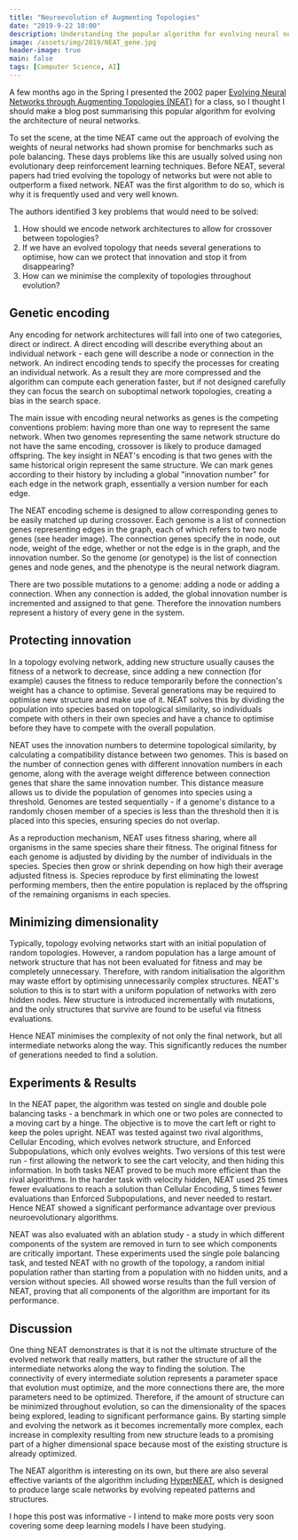 ```yaml
---
title: "Neuroevolution of Augmenting Topologies"
date: "2019-9-22 10:00"
description: Understanding the popular algorithm for evolving neural networks.
image: /assets/img/2019/NEAT_gene.jpg
header-image: true
main: false
tags: [Computer Science, AI]
---
```


A few months ago in the Spring I presented the 2002 paper [Evolving Neural Networks through Augmenting Topologies (NEAT)][a888f635] for a class, so I thought I should make a blog post summarising this popular algorithm for evolving the architecture of neural networks.

To set the scene, at the time NEAT came out the approach of evolving the weights of neural networks had shown promise for benchmarks such as pole balancing. These days problems like this are usually solved using non evolutionary deep reinforcement learning techniques. Before NEAT, several papers had tried evolving the topology of networks but were not able to outperform a fixed network. NEAT was the first algorithm to do so, which is why it is frequently used and very well known.

The authors identified 3 key problems that would need to be solved:
1. How should we encode network architectures to allow for crossover between topologies?
2. If we have an evolved topology that needs several generations to optimise, how can we protect that innovation and stop it from disappearing?
3. How can we minimise the complexity of topologies throughout evolution?

## Genetic encoding

Any encoding for network architectures will fall into one of two categories, direct or indirect. A direct encoding will describe everything about an individual network - each gene will describe a node or connection in the network. An indirect encoding tends to specify the processes for creating an individual network. As a result they are more compressed and the algorithm can compute each generation faster, but if not designed carefully they can focus the search on suboptimal network topologies, creating a bias in the search space.

The main issue with encoding neural networks as genes is the competing conventions problem: having more than one way to represent the same network. When two genomes representing the same network structure do not have the same encoding, crossover is likely to produce damaged offspring. The key insight in NEAT's encoding is that two genes with the same historical origin represent the same structure. We can mark genes according to their history by including a global "innovation number" for each edge in the network graph, essentially a version number for each edge.

The NEAT encoding scheme is designed to allow corresponding genes to be easily matched up during crossover.  Each genome is a list of connection genes representing edges in the graph, each of which refers to two node genes (see header image). The connection genes specify the in node, out node, weight of the edge, whether or not the edge is in the graph, and the innovation number. So the genome (or genotype) is the list of connection genes and node genes, and the phenotype is the neural network diagram.

There are two possible mutations to a genome: adding a node or adding a connection. When any connection is added, the global innovation number is incremented and assigned to that gene. Therefore the innovation numbers represent a history of every gene in the system.

## Protecting innovation

In a topology evolving network, adding new structure usually causes the fitness of a network to decrease, since adding a new connection (for example) causes the fitness to reduce temporarily before the connection's weight has a chance to optimise. Several generations may be required to optimise new structure and make use of it. NEAT solves this by dividing the population into species based on topological similarity, so individuals compete with others in their own species and have a chance to optimise before they have to compete with the overall population.

NEAT uses the innovation numbers to determine topological similarity, by calculating a compatibility distance between two genomes. This is based on the number of connection genes with different innovation numbers in each genome, along with the average weight difference between connection genes that share the same innovation number. This distance measure allows us to divide the population of genomes into species using a threshold. Genomes are tested sequentially - if a genome's distance to a randomly chosen member of a species is less than the threshold then it is placed into this species, ensuring species do not overlap.

As a reproduction mechanism, NEAT uses fitness sharing, where all organisms in the same species share their fitness. The original fitness for each genome is adjusted by dividing by the number of individuals in the species. Species then grow or shrink depending on how high their average adjusted fitness is. Species reproduce by first eliminating the lowest performing members, then the entire population is replaced by the offspring of the remaining organisms in each species.

## Minimizing dimensionality

Typically, topology evolving networks start with an initial population of random topologies. However, a random population has a large amount of network structure that has not been evaluated for fitness and may be completely unnecessary. Therefore, with random initialisation the algorithm may waste effort by optimising unnecessarily complex structures. NEAT's solution to this is to start with a uniform population of networks with zero hidden nodes. New structure is introduced incrementally with mutations, and the only structures that survive are found to be useful via fitness evaluations.

Hence NEAT minimises the complexity of not only the final network, but all intermediate networks along the way. This significantly reduces the number of generations needed to find a solution.

## Experiments & Results

In the NEAT paper, the algorithm was tested on single and double pole balancing tasks - a benchmark in which one or two poles are connected to a moving cart by a hinge. The objective is to move the cart left or right to keep the poles upright. NEAT was tested against two rival algorithms, Cellular Encoding, which evolves network structure, and Enforced Subpopulations, which only evolves weights. Two versions of this test were run - first allowing the network to see the cart velocity, and then hiding this information. In both tasks NEAT proved to be much more efficient than the rival algorithms. In the harder task with velocity hidden, NEAT used 25 times fewer evaluations to reach a solution than Cellular Encoding, 5 times fewer evaluations than Enforced Subpopulations, and never needed to restart. Hence NEAT showed a significant performance advantage over previous neuroevolutionary algorithms.

NEAT was also evaluated with an ablation study - a study in which different components of the system are removed in turn to see which components are critically important. These experiments used the single pole balancing task, and tested NEAT with no growth of the topology, a random initial population rather than starting from a population with no hidden units, and a version without species. All showed worse results than the full version of NEAT, proving that all components of the algorithm are important for its performance.

## Discussion

One thing NEAT demonstrates is that it is not the ultimate structure of the evolved network that really matters, but rather the structure of all the intermediate networks along the way to finding the solution. The connectivity of every intermediate solution represents a parameter space that evolution must optimize, and the more connections there are, the more parameters need to be optimized. Therefore, if the amount of structure can be minimized throughout evolution, so can the dimensionality of the spaces being explored, leading to significant performance gains. By starting simple and evolving the network as it becomes incrementally more complex, each increase in complexity resulting from new structure leads to a promising part of a higher dimensional space because most of the existing structure is already optimized.

The NEAT algorithm is interesting on its own, but there are also several effective variants of the algorithm including [HyperNEAT][dce12457], which is designed to produce large scale networks by evolving repeated patterns and structures.

I hope this post was informative - I intend to make more posts very soon covering some deep learning models I have been studying.

  [dce12457]: http://axon.cs.byu.edu/~dan/778/papers/NeuroEvolution/stanley3**.pdf "HyperNEAT"
  [a888f635]: http://nn.cs.utexas.edu/downloads/papers/stanley.ec02.pdf "NEAT"
